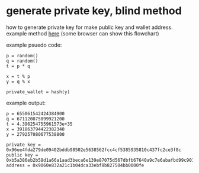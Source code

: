 # generate private key, blind method 
how to generate private key for make public key and wallet address.\
example method [here](https://sandbox.eth.build/wofCrGxhc3Rfbm9kZV9pZMOMw7HEgcSDxIVsaW5rxItkw40BHsKlxIfEiXPDnAAQworCosSMw4zDocKkdHlwZcKsSW5wdXQvQsSxdG9uwqNwb3PCksONCMKYw40CwrzCpHNpemXCksOMw4gywqVmxIJnc8KAwqVvcsSJcgDCpG3EiGUAwqbElMSwdHPCkcKDwqRuYW1lwqDEqMSqZcO_wqTEk8SVw4DCp2_EscWgxLzFpMWmxajFqsSpxKvDv8KlxbBrxLzEmQrEmQvFuMWnxanFq8Srwq5udW1iZXIsYm9vbGVhbsW_xJTGgcOAwqpwcm_Eq3J0aWVzwoPCpXZhbHVlwqhjxJNjayDFqMKlxqV0xpfCpsS0dMS2xppjxbRudAzCi8SkxI3DpsaKZcKqxK7FoC9UZXh0xLnEu8S9C1TEmcOMxYTFhsWIxJksxYzFjmHFkMWSxZTFlgXFmcWbxZ3Fn8SxxaLGh8W6x4nFmMaAxJkPxbPFtcerxaPFpcaIxbvFrMKmxIRyxJRnxpvElXPDgMa3aca5ZcKvcsaZZG9txrV1bMalcGx5xp_GocajxqXGp8KEwqtibG_Gs8amU8ebMsKryJNhY2VoxpbFlsKvZceCxpEgdMeQdCBoxpFlyIXIh8Kkx4_HkcaqxqzGrsOLR1Uqw41nDWLDqsSjxKXDpceJwq1NYXRoL03IkMiSyJTHk8aCCsK0x5jHmsWHwpJ4PMWNxY_FkcWTxZXGkQTHp8SJx6nEr8erwpLHrWXCoUHHicKmxo3Gj8aRxa_GnMSZDcmvwqFCybPJtcaQcsm4xJXEmQ7HtHTFtse3xbnJsD3Jv8aOyoHIgcaBxL0BD8SZEMiWxqLGkciZxqjJscOLQ8KiLn4BHHMryb3KnsKiwqDCmcOCwqNcNsKiT1DCoSrHhcSlw6nHiceLyazEssi8x5LEusaCDDDFgXbJncecAceeyaLHocmkx6TGkQfJqcWcxZ7Kusesx7jHrsW8xZzKg2vEmRTKh8qJya_HusSrx7x0x75uyIDGgMiDyLnGl8KqcnNhIMqAxpHKmMiYxqZzyJvIncifa8ihyKPIpcSCyKjIqmzIrMiuyLJyyLHIs8i1yLfLp2XIu8izyL7GrWXKnsKVw4DCuC3Dq8KHw7zKtcSNw6jHicKryY_JkcmTxIjIkG_JmMS9DBLDjQMMy4TJn8mhx6DHosmlxZYIy47Jq8W2ya7Lk8mwybLLlcm0yo_Jt8exARfJvMm-zLfLrsqCzLsWy5vHtsm8yo3NgMy5csqRxaLEmRXMh8KteSA9IHEgTcyebCB4y7DKmsuywoPKncqfyqrKrMquyqdDzI_MkcyTw7zKsMqyJcyWw4zDp8yZzJvJks2YZMyfzKHDjQtAxYHCnsyoyaDLiMysy4tyBsywy5DMssm8zLbHu82By5fKlsy-yo7Jts2CybkBEc2FxaHKisaIwqHNiM6KzYrNjMqTFMSZFs2QeM2TIMyCzbXIkCBwzZ3GpM2fyp3JgsmEyYbJiM2myqDKosqkK82swqHNrseGw4zDo82yyZDJklLIi8iNzbgJwojFgcOuzKjDjMOUHM6Ay4rJpnIDzoXHqs6Wy53HicWuzLsLzpXFosKEzLTMi8auzo_KkMulypMOxJkXxb9hxpBsyqjNo8qtNsyHwqzPgW7IjMiOW82VIF3Oq8qbwoPCqWHEsciNyZBpY8qsbcSUAcKjbWF4yp7Cq8OBbWdOw4gAza_Dqsq4x4zEsceOyLPNuAzCssylzKfFhcmex53Hn8mjx6PPjwnPksuRzpfLlMWsx7DOkhXPmtCpxonMt8e9x7_NjMKRxJnPjMa4y6jLqsuszYHPucuyy7TInsigZciixYfIpMimy7zIq8aRyK3Ir8yCyLLHkcyFcsi40LnMiMq8z57MjUPCjwDDtsKuwrZgw6DJisSNw6vHicKvQ3LEqsS2L0tlzZJQYWlyzbgOxL0Cw7jLhMKCwqEww4pDU8KZwprCoTFCz43QpMWWC9CnzofMtMKtW8agacaryLIga9GrXcmz0LPLo86MAR3Jr8KoZ8iuxpHJkMyIy5XPl8acxbLFtMqIx6vCk8mvyKXHvtKNZdKP0avSk8uh0LTLpdC2ARvJr8afdcid0IHSrXnSr8uiy6TGnM2NARrJr8KnYWRk0ZFzc9K90rHTgNKzGdC-xqfCgMKJzrvDrNGjRGlzyKZ5L0HTh9OJc824D8KqxYFszKjEmVRQ0oLMrcaRDdKGzYbMtMuey5bMuxvTkcaoyJzRgcu30YPLudGHyKnRiXLCoMyHwqfTntOIxqdz05TEpcOt05fTmdOb053Tn9SG06LTpALDpNOnAdOp06vOgg7Tr8-U07HHr9KWGtO2woPTuMu2y7jRhcu6yKfTvsu-xpHUgdGT1IPUj9OK1IjEjc-Iy5XCr9OY05rEgtOc1ITToNOiyZsDZtSV1JfMq8-OxZYP1JvLksqL07LQrMqEAdOQxqDKmc6sxqfUosu10YLRhGXRhsu71KnFltSsyIbGl9Su1IXTitGgw4zDr8yZ0aXRp28vSMSDaM24DcO80J3NvsSb1YLSg8aRCtWG0LDCpc-TyY3SlGcszovMuxzQr8mvwqRo1arTjMujzp3EmR3EmR7TtsKAza_DsdCVyrrQmMeR0bFqxYEm1JXLh9Wy06xyzKfFmsmqzobTsNWI1J7Mux7WgdSd0LLSsNaHy6XCkMyHy6nLq8utzYrTttGA1KTTu9Sm073Lvcu_0YzMg9GPyLbRkcyHzInIvcarzIzDmUIweDk2ZWU0ZmRhMjc5xIkwOTQwMmLTh2I5ODXXmGU1NjPXnjYyZmNjNGNmNdekNTkzNTgxMNeqMzfXqDLIqDNmOGPNr8Oizr7MnM-xz7PPhH7NvM-Jz4vUmM-PAtW2z5XSoNKWCtCvz5zKi9GWz6DGkdaIAQ3EmRHPp8-pyqjKocqjyqXPr9iFyI0gz7Vwz7fUoc-8z77QiMal0ILQh8SUANCH0InQi9CN0I_QkdWhw7DWkceNQ8Wb0JoIzKXDgNOnAsOQxJkF2IzFlgHYj9ao0KvLl9Kjx7XUnNaj1qnSvs2Mxp7VjsuxyJrUo9WU07zVmNa5xpHCpi8vx4DEideA2L_ZpteDxq7DmgHDttiqzZTIis-yyI0oKQrNltmwz4Jt2bQKyLTNlNiqKs2VCgrOo82UyLQlzqkKzZLNlM2W2od42oLSi9KrX3fGrMaX2b3ItdWqKHnZtQrZoyAt2p_aoNqh2qLaoArZryA2NdefNjE1NDLarjTXpDQ5MDDZts6kNjcxMTIwODfXnznbgjLavNq12bzOpDQuM9eJMtqt24DXsNqrNTczZSvXstqDzqTbizE416PXkjTarjLXpNuh15faic6k15E524032r4w2rnbgNekONuG2qXSqtKe0rvOpNeH14nXi9eN14_bp9eU15bXmNeaZNec157XoNei16_Xpteo16rXrNeu157Xsdez17XXt9e5Y9e7Zde917_apdK4xrLbtc2U14diNWHXpNeKYteZ17NkMWE2NmHcptOGM8aQY9ynZTHbi2XavzDbgGTXojfcgWZi2rk215dhOWM3ZdypYmHcvGTbgmPatNyyYTdi26xkM2E4NGJmMWLcvWFl3ZlmOcaQ3YpjMded2q_avzPXmNeTOdeu26g4Zt2V2r0y3YrdmzAzYwrThtWfc9u214jbrDDctDMy15Ax3aTdkTRk3K8z25TdmDhiONeR15_dl92R2rUwZsi4y6XEoBHClsaDxKYAw4zDogDDv96cAQvens683qLepA3eoN6fw6XFnc2B3qQO3qjDjMOlAcy4zpDepA_etN6fw6YAAN6kEN67zbDer82K3qQR3qzNsN623rDLmd-Dw4zDqd6-3qQVw4zDqN6fw6rfkM6g343DqN-K34XPpd6z35Tet8qB3qQZw4zDqwLDjMOu35fTgt-kAcOMw63fqRvfpN6fw6zfqRzDjN-W1aIAwq3Vu9W935zSl9-437HLoNK-3qQe37_Dsd6-wqZnxqF1cHPCkMKmx4BuZmlnwoDCp3bGkcWFxLfDiz_DmcKZ4KCe4KCewpo) (some browser can show this flowchart)

example psuedo code:
```
p = random()
q = random()
t = p * q

x = t % p
y = q % x

private_wallet = hash(y)
```

example output:
```
p = 655061542424384900
q = 671120875099921200
t = 4.396254755961573e+35
x = 391863794422382340
y = 279257080677538800

private key = 0x96ee4fda279de09402bddb98502e5638562fcc4cf5385935810c437fc2ce3f8c
public key = 0xb5a386eb2b58d1a66a1aad3beca6e139e87075d567dbfb67640a9c7e6abafbd99c9013a7b06d3a84bf1bb6aef1f9bed9c19824873029d953928fa8202d9bb03c
address = 0x9060e832a21c1b04dca33ebf8b827504bb0000fe
```
